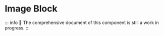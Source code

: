# Image Block

::: info
🚧 The comprehensive document of this component is still a work in progress.
:::
